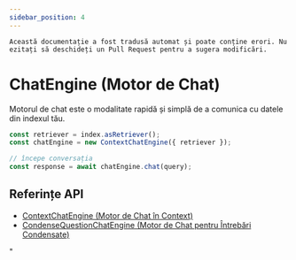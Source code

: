 ```yaml
---
sidebar_position: 4
---
```


`Această documentație a fost tradusă automat și poate conține erori. Nu ezitați să deschideți un Pull Request pentru a sugera modificări.`

# ChatEngine (Motor de Chat)

Motorul de chat este o modalitate rapidă și simplă de a comunica cu datele din indexul tău.

```typescript
const retriever = index.asRetriever();
const chatEngine = new ContextChatEngine({ retriever });

// începe conversația
const response = await chatEngine.chat(query);
```

## Referințe API

- [ContextChatEngine (Motor de Chat în Context)](../../api/classes/ContextChatEngine.md)
- [CondenseQuestionChatEngine (Motor de Chat pentru Întrebări Condensate)](../../api/classes/ContextChatEngine.md)

"
